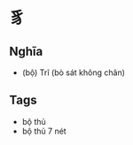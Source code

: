 # 豸

## Nghĩa
* (bộ) Trĩ (bò sát không chân)

## Tags
* bộ thủ
* bộ thủ 7 nét

<script>window.HANZI_FIELD='豸';</script>
